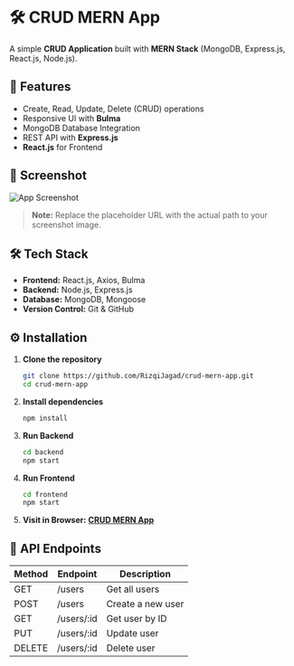 # 🛠 CRUD MERN App

A simple **CRUD Application** built with **MERN Stack** (MongoDB, Express.js, React.js, Node.js).

## 🚀 Features
- Create, Read, Update, Delete (CRUD) operations
- Responsive UI with **Bulma**
- MongoDB Database Integration
- REST API with **Express.js**
- **React.js** for Frontend

## 📸 Screenshot
![App Screenshot](https://appsdata.netlify.app/)

> **Note:** Replace the placeholder URL with the actual path to your screenshot image.

## 🛠 Tech Stack
- **Frontend:** React.js, Axios, Bulma
- **Backend:** Node.js, Express.js
- **Database:** MongoDB, Mongoose
- **Version Control:** Git & GitHub

## ⚙️ Installation
1. **Clone the repository**
   ```sh
   git clone https://github.com/RizqiJagad/crud-mern-app.git
   cd crud-mern-app
2. **Install dependencies**
    ```sh
    npm install
3. **Run Backend**
    ```sh
    cd backend
    npm start
4. **Run Frontend**
    ```sh
    cd frontend
    npm start
5. **Visit in Browser:**
    **[CRUD MERN App](https://appsdata.netlify.app/)**

## 📜 API Endpoints

| Method | Endpoint        | Description          |
|--------|-----------------|----------------------|
| GET    | /users          | Get all users        |
| POST   | /users          | Create a new user    |
| GET    | /users/:id      | Get user by ID       |
| PUT    | /users/:id      | Update user          |
| DELETE | /users/:id      | Delete user          |
